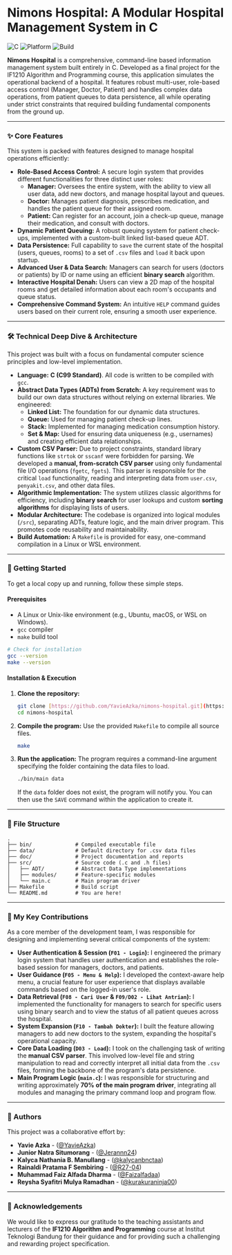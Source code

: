 # Nimons Hospital: A Modular Hospital Management System in C

![C](https://img.shields.io/badge/language-C-blue.svg)
![Platform](https://img.shields.io/badge/platform-Linux%20%7C%20WSL-orange.svg)
![Build](https://img.shields.io/badge/build-Makefile-brightgreen.svg)

**Nimons Hospital** is a comprehensive, command-line based information management system built entirely in C. Developed as a final project for the IF1210 Algorithm and Programming course, this application simulates the operational backend of a hospital. It features robust multi-user, role-based access control (Manager, Doctor, Patient) and handles complex data operations, from patient queues to data persistence, all while operating under strict constraints that required building fundamental components from the ground up.


---

### ✨ Core Features

This system is packed with features designed to manage hospital operations efficiently:

* **Role-Based Access Control:** A secure login system that provides different functionalities for three distinct user roles:
    * **Manager:** Oversees the entire system, with the ability to view all user data, add new doctors, and manage hospital layout and queues.
    * **Doctor:** Manages patient diagnosis, prescribes medication, and handles the patient queue for their assigned room.
    * **Patient:** Can register for an account, join a check-up queue, manage their medication, and consult with doctors.
* **Dynamic Patient Queuing:** A robust queuing system for patient check-ups, implemented with a custom-built linked list-based queue ADT.
* **Data Persistence:** Full capability to `save` the current state of the hospital (users, queues, rooms) to a set of `.csv` files and `load` it back upon startup.
* **Advanced User & Data Search:** Managers can search for users (doctors or patients) by ID or name using an efficient **binary search** algorithm.
* **Interactive Hospital Denah:** Users can view a 2D map of the hospital rooms and get detailed information about each room's occupants and queue status.
* **Comprehensive Command System:** An intuitive `HELP` command guides users based on their current role, ensuring a smooth user experience.

---

### 🛠️ Technical Deep Dive & Architecture

This project was built with a focus on fundamental computer science principles and low-level implementation.

* **Language:** **C (C99 Standard)**. All code is written to be compiled with `gcc`.
* **Abstract Data Types (ADTs) from Scratch:** A key requirement was to build our own data structures without relying on external libraries. We engineered:
    * **Linked List:** The foundation for our dynamic data structures.
    * **Queue:** Used for managing patient check-up lines.
    * **Stack:** Implemented for managing medication consumption history.
    * **Set & Map:** Used for ensuring data uniqueness (e.g., usernames) and creating efficient data relationships.
* **Custom CSV Parser:** Due to project constraints, standard library functions like `strtok` or `sscanf` were forbidden for parsing. We developed a **manual, from-scratch CSV parser** using only fundamental file I/O operations (`fgetc`, `fgets`). This parser is responsible for the critical `load` functionality, reading and interpreting data from `user.csv`, `penyakit.csv`, and other data files.
* **Algorithmic Implementation:** The system utilizes classic algorithms for efficiency, including **binary search** for user lookups and custom **sorting algorithms** for displaying lists of users.
* **Modular Architecture:** The codebase is organized into logical modules (`/src`), separating ADTs, feature logic, and the main driver program. This promotes code reusability and maintainability.
* **Build Automation:** A `Makefile` is provided for easy, one-command compilation in a Linux or WSL environment.

---

### 🚀 Getting Started

To get a local copy up and running, follow these simple steps.

#### Prerequisites

* A Linux or Unix-like environment (e.g., Ubuntu, macOS, or WSL on Windows).
* `gcc` compiler
* `make` build tool

```bash
# Check for installation
gcc --version
make --version
```

#### Installation & Execution

1.  **Clone the repository:**
    ```sh
    git clone [https://github.com/YavieAzka/nimons-hospital.git](https://github.com/YavieAzka/nimons-hospital.git)
    cd nimons-hospital
    ```

2.  **Compile the program:**
    Use the provided `Makefile` to compile all source files.
    ```sh
    make
    ```

3.  **Run the application:**
    The program requires a command-line argument specifying the folder containing the data files to load.
    ```sh
    ./bin/main data
    ```
    If the `data` folder does not exist, the program will notify you. You can then use the `SAVE` command within the application to create it.

---

### 📁 File Structure

```
.
├── bin/              # Compiled executable file
├── data/             # Default directory for .csv data files
├── doc/              # Project documentation and reports
├── src/              # Source code (.c and .h files)
│   ├── ADT/          # Abstract Data Type implementations
│   ├── modules/      # Feature-specific modules
│   └── main.c        # Main program driver
├── Makefile          # Build script
└── README.md         # You are here!
```

---

### 👤 My Key Contributions

As a core member of the development team, I was responsible for designing and implementing several critical components of the system:

* **User Authentication & Session (`F01 - Login`):** I engineered the primary login system that handles user authentication and establishes the role-based session for managers, doctors, and patients.
* **User Guidance (`F05 - Menu & Help`):** I developed the context-aware help menu, a crucial feature for user experience that displays available commands based on the logged-in user's role.
* **Data Retrieval (`F08 - Cari User` & `F09/D02 - Lihat Antrian`):** I implemented the functionality for managers to search for specific users using binary search and to view the status of all patient queues across the hospital.
* **System Expansion (`F10 - Tambah Dokter`):** I built the feature allowing managers to add new doctors to the system, expanding the hospital's operational capacity.
* **Core Data Loading (`D03 - Load`):** I took on the challenging task of writing the **manual CSV parser**. This involved low-level file and string manipulation to read and correctly interpret all initial data from the `.csv` files, forming the backbone of the program's data persistence.
* **Main Program Logic (`main.c`):** I was responsible for structuring and writing approximately **70% of the main program driver**, integrating all modules and managing the primary command loop and program flow.

---

### 👥 Authors

This project was a collaborative effort by:

* **Yavie Azka** - ([@YavieAzka](https://github.com/YavieAzka))
* **Junior Natra Situmorang** - ([@Jerannn24](https://github.com/Jerannn24))
* **Kalyca Nathania B. Manullang** - ([@kalycanbnctaa](https://github.com/kalycanbnctaa))
* **Rainaldi Pratama F Sembiring** - ([@R27-04](https://github.com/R27-04))
* **Muhammad Faiz Alfada Dharma** - ([@Faizalfadaa](https://github.com/Faizalfadaa))
* **Reysha Syafitri Mulya Ramadhan** - ([@kurakuraninja00](https://github.com/kurakuraninja00))

---

### 🙏 Acknowledgements

We would like to express our gratitude to the teaching assistants and lecturers of the **IF1210 Algorithm and Programming** course at Institut Teknologi Bandung for their guidance and for providing such a challenging and rewarding project specification.
